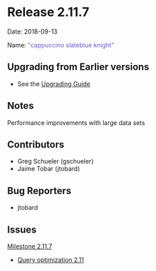 # Release 2.11.7

Date: 2018-09-13

Name: <span style="color: SlateBlue"><span class="glyphicon glyphicon-knight"></span> "cappuccino slateblue knight"</span>

## Upgrading from Earlier versions

* See the [Upgrading Guide](http://qwcontrol.org/docs/upgrading/index.html)

## Notes

Performance improvements with large data sets

## Contributors

* Greg Schueler (gschueler)
* Jaime Tobar (jtobard)

## Bug Reporters

* jtobard

## Issues

[Milestone 2.11.7](https://github.com/qwcontrol/qwcontrol/milestone/88)

* [Query optimization 2.11](https://github.com/qwcontrol/qwcontrol/pull/3998)